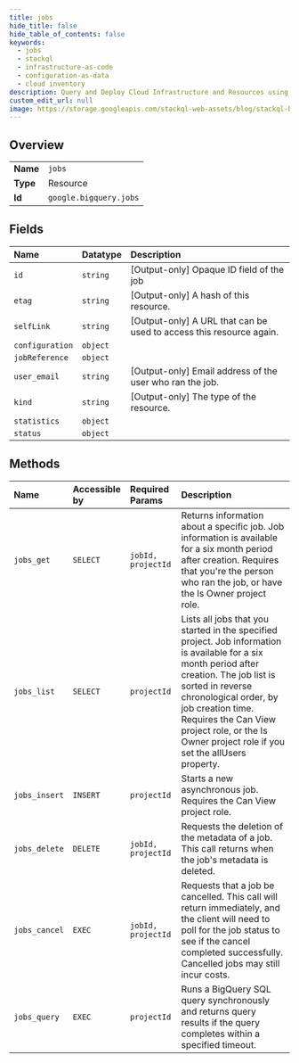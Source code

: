```yaml
---
title: jobs
hide_title: false
hide_table_of_contents: false
keywords:
  - jobs
  - stackql
  - infrastructure-as-code
  - configuration-as-data
  - cloud inventory
description: Query and Deploy Cloud Infrastructure and Resources using SQL
custom_edit_url: null
image: https://storage.googleapis.com/stackql-web-assets/blog/stackql-blog-post-featured-image.png
---
```

  
    

## Overview
<table><tbody>
<tr><td><b>Name</b></td><td><code>jobs</code></td></tr>
<tr><td><b>Type</b></td><td>Resource</td></tr>
<tr><td><b>Id</b></td><td><code>google.bigquery.jobs</code></td></tr>
</tbody></table>

## Fields
| Name | Datatype | Description |
|:-----|:---------|:------------|
| `id` | `string` | [Output-only] Opaque ID field of the job |
| `etag` | `string` | [Output-only] A hash of this resource. |
| `selfLink` | `string` | [Output-only] A URL that can be used to access this resource again. |
| `configuration` | `object` |  |
| `jobReference` | `object` |  |
| `user_email` | `string` | [Output-only] Email address of the user who ran the job. |
| `kind` | `string` | [Output-only] The type of the resource. |
| `statistics` | `object` |  |
| `status` | `object` |  |
## Methods
| Name | Accessible by | Required Params | Description |
|:-----|:--------------|:----------------|:------------|
| `jobs_get` | `SELECT` | `jobId, projectId` | Returns information about a specific job. Job information is available for a six month period after creation. Requires that you're the person who ran the job, or have the Is Owner project role. |
| `jobs_list` | `SELECT` | `projectId` | Lists all jobs that you started in the specified project. Job information is available for a six month period after creation. The job list is sorted in reverse chronological order, by job creation time. Requires the Can View project role, or the Is Owner project role if you set the allUsers property. |
| `jobs_insert` | `INSERT` | `projectId` | Starts a new asynchronous job. Requires the Can View project role. |
| `jobs_delete` | `DELETE` | `jobId, projectId` | Requests the deletion of the metadata of a job. This call returns when the job's metadata is deleted. |
| `jobs_cancel` | `EXEC` | `jobId, projectId` | Requests that a job be cancelled. This call will return immediately, and the client will need to poll for the job status to see if the cancel completed successfully. Cancelled jobs may still incur costs. |
| `jobs_query` | `EXEC` | `projectId` | Runs a BigQuery SQL query synchronously and returns query results if the query completes within a specified timeout. |
